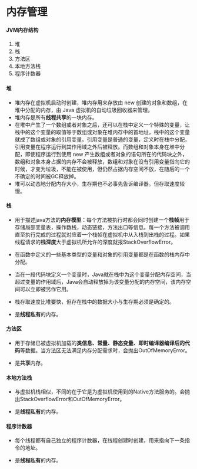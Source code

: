 # 内存管理

#### JVM内存结构

1. 堆
2. 栈
3. 方法区
4. 本地方法栈
5. 程序计数器

#### 堆

* 堆内存在虚拟机启动时创建，堆内存用来存放由 new 创建的对象和数组，在堆中分配的内存，由 Java 虚拟机的自动垃圾回收器来管理。
* 堆内存是所有**线程共享**的一块内存。
* 在堆中产生了一个数组或者对象之后，还可以在栈中定义一个特殊的变量，让栈中的这个变量的取值等于数组或对象在堆内存中的首地址，栈中的这个变量就成了数组或对象的引用变量。引用变量是普通的变量，定义时在栈中分配，引用变量在程序运行到其作用域之外后被释放。而数组和对象本身在堆中分配，即使程序运行到使用 new 产生数组或者对象的语句所在的代码块之外，数组和对象本身占据的内存不会被释放，数组和对象在没有引用变量指向它的时候，才变为垃圾，不能在被使用，但仍然占据内存空间不放，在随后的一个不确定的时间被GC释放掉。
* 堆可以动态地分配内存大小，生存期也不必事先告诉编译器。但存取速度较慢。

#### 栈

* 用于描述java方法的**内存模型**：每个方法被执行时都会同时创建一个**栈帧**用于存储局部变量表，操作数栈，动态链接，方法出口等信息。每一个方法被调用直至执行完成的过程就对应着一个栈帧在虚拟机中从入栈到出栈的过程。如果线程请求的**栈深度**大于虚拟机所允许的深度就报StackOverflowError。

* 在函数中定义的一些基本类型的变量和对象的引用变量都是在函数的栈内存中分配。

* 当在一段代码块定义一个变量时，Java就在栈中为这个变量分配内存空间，当超过变量的作用域后，Java会自动释放掉为该变量分配的内存空间，该内存空间可以立即被另作它用。

* 栈存取速度比堆要快，但存在栈中的数据大小与生存期必须是确定的。

* 是**线程私有**的内存。

#### 方法区

* 用于存储已被虚拟机加载的**类信息、常量、静态变量、即时编译器编译后的代码**等数据。当方法区无法满足内存分配需求时，会抛出OutOfMemoryError。

* 是**共享**内存。

#### 本地方法栈

* 与虚拟机栈相似，不同的在于它是为虚拟机使用到的Native方法服务的。会抛出StackOverflowError和OutOfMemoryError。

* 是**线程私有**的内存。

#### 程序计数器

* 每个线程都有自己独立的程序计数器，在线程创建时创建，用来指向下一条指令的地址。

* 是**线程私有**的内存。





